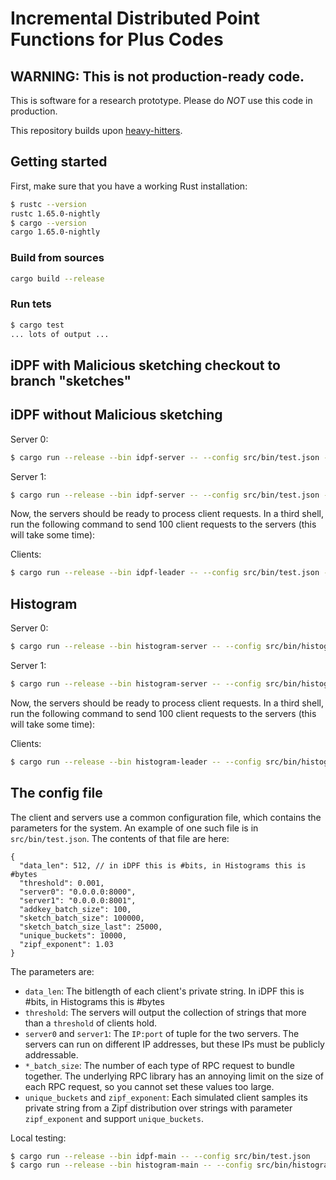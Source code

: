 # Incremental Distributed Point Functions for Plus Codes
## WARNING: This is not production-ready code.

This is software for a research prototype. Please
do *NOT* use this code in production.

This repository builds upon [heavy-hitters](https://github.com/henrycg/heavyhitters).

## Getting started
First, make sure that you have a working Rust installation:

```bash
$ rustc --version   
rustc 1.65.0-nightly
$ cargo --version
cargo 1.65.0-nightly
```

### Build from sources
```bash
cargo build --release
```

### Run tets
```bash
$ cargo test
... lots of output ...
```

## iDPF with Malicious sketching checkout to branch "sketches"
## iDPF without Malicious sketching

Server 0:
```bash
$ cargo run --release --bin idpf-server -- --config src/bin/test.json --server_id 0
```

Server 1:
```bash
$ cargo run --release --bin idpf-server -- --config src/bin/test.json --server_id 1
```

Now, the servers should be ready to process client requests. In a third shell, run the following command to send 100 client requests to the servers (this will take some time):

Clients:
```bash
$ cargo run --release --bin idpf-leader -- --config src/bin/test.json -n 100
```

## Histogram

Server 0:
```bash
$ cargo run --release --bin histogram-server -- --config src/bin/histogram.json --server_id 0
```

Server 1:
```bash
$ cargo run --release --bin histogram-server -- --config src/bin/histogram.json --server_id 1
```

Now, the servers should be ready to process client requests. In a third shell, run the following command to send 100 client requests to the servers (this will take some time):

Clients:
```bash
$ cargo run --release --bin histogram-leader -- --config src/bin/histogram.json -n 100
```


## The config file

The client and servers use a common configuration file, which contains the parameters for the system. An example of one such file is in `src/bin/test.json`. The contents of that file are here:

```
{
  "data_len": 512, // in iDPF this is #bits, in Histograms this is #bytes
  "threshold": 0.001,
  "server0": "0.0.0.0:8000",
  "server1": "0.0.0.0:8001",
  "addkey_batch_size": 100,
  "sketch_batch_size": 100000,
  "sketch_batch_size_last": 25000,
  "unique_buckets": 10000,
  "zipf_exponent": 1.03
}
```

The parameters are:

* `data_len`: The bitlength of each client's private string. In iDPF this is #bits, in Histograms this is #bytes
* `threshold`: The servers will output the collection of strings that more than a `threshold` of clients hold.
* `server0` and `server1`: The `IP:port` of tuple for the two servers. The servers can run on different IP addresses, but these IPs must be publicly addressable.
* `*_batch_size`: The number of each type of RPC request to bundle together. The underlying RPC library has an annoying limit on the size of each RPC request, so you cannot set these values too large.
* `unique_buckets` and `zipf_exponent`: Each simulated client samples its private string from a Zipf distribution over strings with parameter `zipf_exponent` and support `unique_buckets`.


Local testing:
```bash
$ cargo run --release --bin idpf-main -- --config src/bin/test.json
$ cargo run --release --bin histogram-main -- --config src/bin/histogram.json -n 100
```